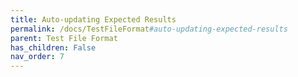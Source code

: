 ```yaml
---
title: Auto-updating Expected Results
permalink: /docs/TestFileFormat#auto-updating-expected-results
parent: Test File Format
has_children: False
nav_order: 7
---
```

